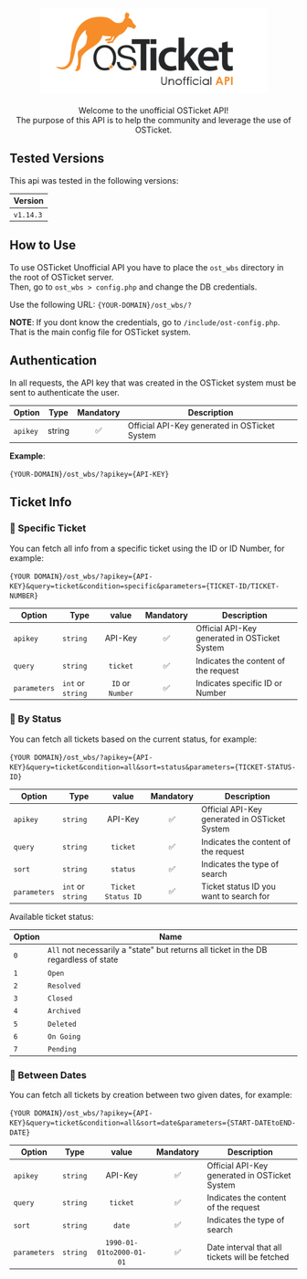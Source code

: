 <p align="center">
 <img width="400" src="images/logo.png?token=AGGN6WZMSPUPDIMJ3OVVJADBDWSNQ">
 <br><br>
 Welcome to the unofficial OSTicket API!<br>
 The purpose of this API is to help the community and leverage the use of OSTicket.
</p>


## Tested Versions
This api was tested in the following versions:

| Version |
| --- |
| `v1.14.3`|

## How to Use
To use OSTicket Unofficial API you have to place the `ost_wbs` directory in the root of OSTicket server.<br>
Then, go to `ost_wbs > config.php` and change the DB credentials.

Use the following URL: `{YOUR-DOMAIN}/ost_wbs/?`

<b>NOTE</b>: If you dont know the credentials, go to `/include/ost-config.php`. That is the main config file for OSTicket system.

## Authentication
In all requests, the API key that was created in the OSTicket system must be sent to authenticate the user.<br>

| Option | Type | Mandatory | Description
| --- | --- |  :-: |  --- |
| `apikey`| string | ✅ | Official API-Key generated in OSTicket System |

<b>Example</b>:

`{YOUR-DOMAIN}/ost_wbs/?apikey={API-KEY}`

## Ticket Info

### 🔘 Specific Ticket
You can fetch all info from a specific ticket using the ID or ID Number, for example:

`{YOUR DOMAIN}/ost_wbs/?apikey={API-KEY}&query=ticket&condition=specific&parameters={TICKET-ID/TICKET-NUMBER}`

| Option | Type | value | Mandatory | Description
| --- | --- |  :-: | :-: |  --- |
| `apikey`| `string` | API-Key |  ✅ | Official API-Key generated in OSTicket System |
| `query`| `string` | `ticket` | ✅ | Indicates the content of the request |
| `parameters`| `int` or `string` | `ID` or `Number` | ✅ | Indicates specific ID or Number |


### 🔘 By Status
You can fetch all tickets based on the current status, for example:

`{YOUR DOMAIN}/ost_wbs/?apikey={API-KEY}&query=ticket&condition=all&sort=status&parameters={TICKET-STATUS-ID}`

| Option | Type | value | Mandatory | Description
| --- | --- |  :-: | :-: |  --- |
| `apikey`| `string` | API-Key |  ✅ | Official API-Key generated in OSTicket System |
| `query`| `string` | `ticket` | ✅ | Indicates the content of the request |
| `sort`|  `string` | `status` | ✅ | Indicates the type of search |
| `parameters`| `int` or `string` | `Ticket Status ID` | ✅ | Ticket status ID you want to search for |

Available ticket status:

| Option | Name |
| --- | --- |
| `0`| `All` not necessarily a "state" but returns all ticket in the DB regardless of state |
| `1`| `Open` |
| `2`|  `Resolved` |
| `3`| `Closed` |
| `4`| `Archived` |
| `5`|  `Deleted` |
| `6`| `On Going` |
| `7`| `Pending` |

### 🔘 Between Dates
You can fetch all tickets by creation between two given dates, for example:

`{YOUR DOMAIN}/ost_wbs/?apikey={API-KEY}&query=ticket&condition=all&sort=date&parameters={START-DATEtoEND-DATE}`

| Option | Type | value | Mandatory | Description
| --- | --- |  :-: | :-: |  --- |
| `apikey`| `string` | API-Key |  ✅ | Official API-Key generated in OSTicket System |
| `query`| `string` | `ticket` | ✅ | Indicates the content of the request |
| `sort`|  `string` | `date` | ✅ | Indicates the type of search |
| `parameters`| `string` | `1990-01-01to2000-01-01` | ✅ | Date interval that all tickets will be fetched |

